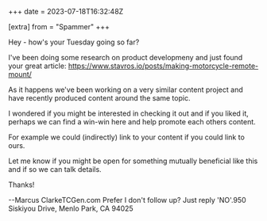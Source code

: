 +++
date = 2023-07-18T16:32:48Z

[extra]
from = "Spammer"
+++

Hey - how's your Tuesday going so far?

I've been doing some research on product developmeny and just found your great article: https://www.stavros.io/posts/making-motorcycle-remote-mount/

As it happens we've been working on a very similar content project and have recently produced content around the same topic.

I wondered if you might be interested in checking it out and if you liked it, perhaps we can find a win-win here and help promote each others content.

For example we could (indirectly) link to your content if you could link to ours.

Let me know if you might be open for something mutually beneficial like this and if so we can talk details.

Thanks!

--Marcus ClarkeTCGen.com
Prefer I don't follow up? Just reply 'NO'.950 Siskiyou Drive, Menlo Park, CA 94025
